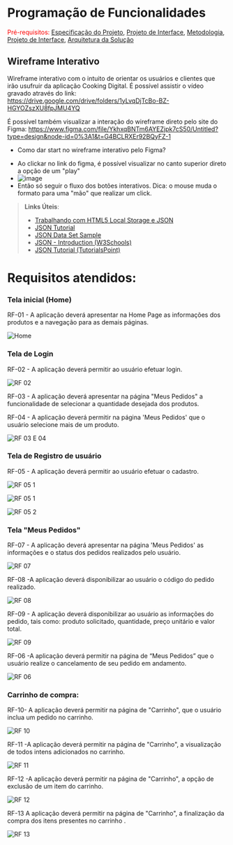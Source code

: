 # Programação de Funcionalidades

<span style="color:red">Pré-requisitos: <a href="2-Especificação do Projeto.md"> Especificação do Projeto</a></span>, <a href="3-Projeto de Interface.md"> Projeto de Interface</a>, <a href="4-Metodologia.md"> Metodologia</a>, <a href="3-Projeto de Interface.md"> Projeto de Interface</a>, <a href="5-Arquitetura da Solução.md"> Arquitetura da Solução</a>

## Wireframe Interativo

Wireframe interativo com o intuito de orientar os usuários e clientes que irão usufruir da aplicação Cooking Digital.
É possível assistir o vídeo gravado através do link: https://drive.google.com/drive/folders/1yLvqDjTcBo-BZ-HGYOZszXU8fpJMU4YQ

É possível também visualizar a interação do wireframe direto pelo site do Figma: https://www.figma.com/file/YkhxqBNTm6AYEZjpk7cS50/Untitled?type=design&node-id=0%3A1&t=G4BCLRXEr92BQyFZ-1

* Como dar start no wireframe interativo pelo Figma?
- Ao clickar no link do figma, é possível visualizar no canto superior direto a opção de um "play"
- ![image](https://github.com/ICEI-PUC-Minas-PMV-ADS/pmv-ads-2023-1-e4-proj-infra-t3-menu/assets/90850392/07de7fdb-4ab4-4d15-bb3d-6f8905bc2cb2)
- Então só seguir o fluxo dos botões interativos. Dica: o mouse muda o formato para uma "mão" que realizar um click.


> **Links Úteis**:
>
> - [Trabalhando com HTML5 Local Storage e JSON](https://www.devmedia.com.br/trabalhando-com-html5-local-storage-e-json/29045)
> - [JSON Tutorial](https://www.w3resource.com/JSON)
> - [JSON Data Set Sample](https://opensource.adobe.com/Spry/samples/data_region/JSONDataSetSample.html)
> - [JSON - Introduction (W3Schools)](https://www.w3schools.com/js/js_json_intro.asp)
> - [JSON Tutorial (TutorialsPoint)](https://www.tutorialspoint.com/json/index.htm)





# Requisitos atendidos:

### Tela inicial (Home)

RF-01 - A aplicação deverá apresentar na Home Page as informações dos produtos e a navegação para as demais páginas.

![Home](https://github.com/ICEI-PUC-Minas-PMV-ADS/pmv-ads-2023-1-e4-proj-infra-t3-menu/assets/85632403/447cbbec-6350-43bd-b835-32ef86f97195)


### Tela de Login

RF-02 - A aplicação deverá permitir ao usuário efetuar login.

![RF 02](https://github.com/ICEI-PUC-Minas-PMV-ADS/pmv-ads-2023-1-e4-proj-infra-t3-menu/assets/85632403/ba1a085a-a841-486f-926a-190b990ebdca)

RF-03 - A aplicação deverá apresentar na página "Meus Pedidos" a funcionalidade de selecionar a quantidade desejada dos produtos.

RF-04 - A aplicação deverá permitir na página 'Meus Pedidos' que o usuário selecione mais de um produto.

![RF 03 E 04](https://github.com/ICEI-PUC-Minas-PMV-ADS/pmv-ads-2023-1-e4-proj-infra-t3-menu/assets/85632403/aeaf0113-537e-4f25-b1f8-c471bdb2346a)


### Tela de Registro de usuário

RF-05 - A aplicação deverá permitir ao usuário efetuar o cadastro.

![RF 05 1](https://github.com/ICEI-PUC-Minas-PMV-ADS/pmv-ads-2023-1-e4-proj-infra-t3-menu/assets/85632403/7c91ea05-0397-4569-9bc5-0bec83cae101)

![RF 05 1](https://github.com/ICEI-PUC-Minas-PMV-ADS/pmv-ads-2023-1-e4-proj-infra-t3-menu/assets/85632403/91ac1fd9-b43f-47d4-aee7-83eff70e30d2)

![RF 05 2](https://github.com/ICEI-PUC-Minas-PMV-ADS/pmv-ads-2023-1-e4-proj-infra-t3-menu/assets/85632403/7782c98c-0b6b-4c08-a478-d63742f16144)


### Tela "Meus Pedidos"

RF-07 - A aplicação deverá apresentar na página 'Meus Pedidos' as informações e o status dos pedidos realizados pelo usuário.

![RF 07](https://github.com/ICEI-PUC-Minas-PMV-ADS/pmv-ads-2023-1-e4-proj-infra-t3-menu/assets/85632403/83120cac-db60-4ccc-bd2f-1432f083383d)

RF-08 -A aplicação deverá disponibilizar ao usuário o código do pedido realizado.

![RF 08](https://github.com/ICEI-PUC-Minas-PMV-ADS/pmv-ads-2023-1-e4-proj-infra-t3-menu/assets/85632403/8d89f174-0ee7-4d3f-9c87-0afcb3678ceb)

RF-09 - A aplicação deverá disponibilizar ao usuário as informações do pedido, tais como: produto solicitado, quantidade, preço unitário e valor total.

![RF 09](https://github.com/ICEI-PUC-Minas-PMV-ADS/pmv-ads-2023-1-e4-proj-infra-t3-menu/assets/85632403/d35c102a-9c16-4bab-b3bf-3899775a6cb1)

RF-06 -A aplicação deverá permitir na página de “Meus Pedidos” que o usuário realize o cancelamento de seu pedido em andamento.

![RF 06](https://github.com/ICEI-PUC-Minas-PMV-ADS/pmv-ads-2023-1-e4-proj-infra-t3-menu/assets/85632403/2a9b3f89-77f6-48f9-b0a0-058bf8a7261c)


### Carrinho de compra:

RF-10- A aplicação deverá permitir na página de "Carrinho", que o usuário inclua um pedido no carrinho.

![RF 10](https://github.com/ICEI-PUC-Minas-PMV-ADS/pmv-ads-2023-1-e4-proj-infra-t3-menu/assets/85632403/29d4bf60-ef56-45e8-8371-36c7d7c03d8e)

RF-11 -A aplicação deverá permitir na página de "Carrinho", a visualização de todos intens adicionados no carrinho.

![RF 11](https://github.com/ICEI-PUC-Minas-PMV-ADS/pmv-ads-2023-1-e4-proj-infra-t3-menu/assets/85632403/392da879-7733-4f47-9190-dc1f951567eb)

RF-12 -A aplicação deverá permitir na página de "Carrinho", a opção de exclusão de um item do carrinho.

![RF 12](https://github.com/ICEI-PUC-Minas-PMV-ADS/pmv-ads-2023-1-e4-proj-infra-t3-menu/assets/85632403/cb9ac05e-0f81-41e5-ac67-f6330f8c181e)

RF-13 A aplicação deverá permitir na página de "Carrinho", a finalização da compra dos itens presentes no carrinho .

![RF 13](https://github.com/ICEI-PUC-Minas-PMV-ADS/pmv-ads-2023-1-e4-proj-infra-t3-menu/assets/85632403/38c1fc8f-dc02-424c-b34a-4c87d8e6c6fd)










